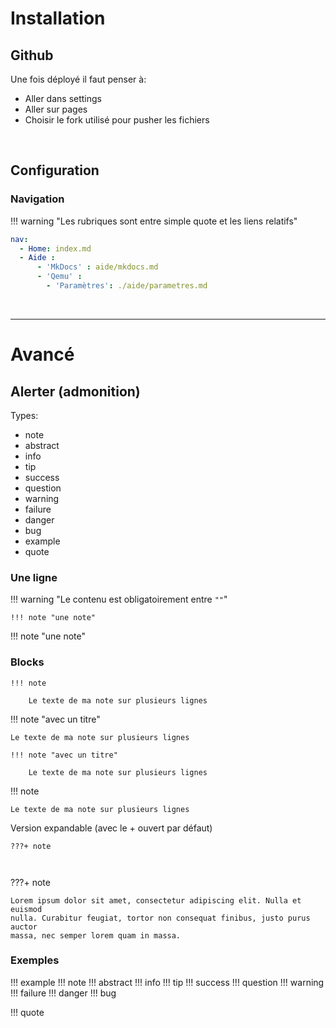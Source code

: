 # Installation
## Github
Une fois déployé il faut penser à:
- Aller dans settings
- Aller sur pages
- Choisir le fork utilisé pour pusher les fichiers

<br>

## Configuration
### Navigation
!!! warning "Les rubriques sont entre simple quote et les liens relatifs"

```yaml
nav:
  - Home: index.md
  - Aide :
      - 'MkDocs' : aide/mkdocs.md
      - 'Qemu' :
        - 'Paramètres': ./aide/parametres.md
```


<br>
<hr>

# Avancé
## Alerter (admonition)

Types:
- note
- abstract
- info
- tip
- success
- question
- warning
- failure
- danger
- bug
- example
- quote

### Une ligne
!!! warning "Le contenu est obligatoirement entre `""`"

  
  
```
!!! note "une note"
```
!!! note "une note"



### Blocks
```
!!! note

    Le texte de ma note sur plusieurs lignes
```

!!! note "avec un titre"

    Le texte de ma note sur plusieurs lignes

```
!!! note "avec un titre"

    Le texte de ma note sur plusieurs lignes
```

!!! note

    Le texte de ma note sur plusieurs lignes



Version expandable (avec le + ouvert par défaut)
```
???+ note

    

```

???+ note

    Lorem ipsum dolor sit amet, consectetur adipiscing elit. Nulla et euismod
    nulla. Curabitur feugiat, tortor non consequat finibus, justo purus auctor
    massa, nec semper lorem quam in massa.

  
  
### Exemples
!!! example
!!! note
!!! abstract
!!! info
!!! tip
!!! success
!!! question
!!! warning
!!! failure
!!! danger
!!! bug

  
!!! quote

